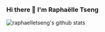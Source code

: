 ### Hi there 👋 I'm Raphaëlle Tseng

![raphaelletseng's github stats](https://github-readme-stats.vercel.app/api?username=raphaelletseng&show_icons=true&theme=nightowl&count_private=true)
<!--[![Top Langs](https://github-readme-stats.vercel.app/api/top-langs/?username=raphaelletseng)](https://github.com/raphaelletseng/github-readme-stats) -->

<!--<img src="hello.png" alt="landing-hello" style="width:400px;"/> -->

<!--
**raphaelletseng/raphaelletseng** is a ✨ _special_ ✨ repository because its `README.md` (this file) appears on your GitHub profile.

Here are some ideas to get you started:

- 🔭 I’m currently working on ...
- 🌱 I’m currently learning ...
- 👯 I’m looking to collaborate on ...
- 🤔 I’m looking for help with ...
- 💬 Ask me about ...
- 📫 How to reach me: ...
- 😄 Pronouns: ...
- ⚡ Fun fact: ...
-->
